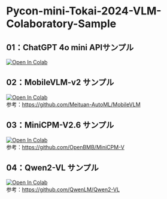 # Pycon-mini-Tokai-2024-VLM-Colaboratory-Sample

## 01：ChatGPT 4o mini APIサンプル
[![Open In Colab](https://colab.research.google.com/assets/colab-badge.svg)](https://colab.research.google.com/github/Kazuhito00/Pycon-mini-Tokai-2024-VLM-Colaboratory-Sample/blob/main/01.OpenAI-Chat-Completions-API.ipynb)<br>

## 02：MobileVLM-v2 サンプル
[![Open In Colab](https://colab.research.google.com/assets/colab-badge.svg)](https://colab.research.google.com/github/Kazuhito00/Pycon-mini-Tokai-2024-VLM-Colaboratory-Sample/blob/main/02.MobileVLM-V2.ipynb)<br>
参考：https://github.com/Meituan-AutoML/MobileVLM

## 03：MiniCPM-V2.6 サンプル
[![Open In Colab](https://colab.research.google.com/assets/colab-badge.svg)](https://colab.research.google.com/github/Kazuhito00/Pycon-mini-Tokai-2024-VLM-Colaboratory-Sample/blob/main/03.MiniCPM-V2.6.ipynb)<br>
参考：https://github.com/OpenBMB/MiniCPM-V

## 04：Qwen2-VL サンプル
[![Open In Colab](https://colab.research.google.com/assets/colab-badge.svg)](https://colab.research.google.com/github/Kazuhito00/Pycon-mini-Tokai-2024-VLM-Colaboratory-Sample/blob/main/04.Qwen2-VL.ipynb)<br>
参考：https://github.com/QwenLM/Qwen2-VL



